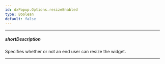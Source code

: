 ```yaml
---
id: dxPopup.Options.resizeEnabled
type: Boolean
default: false
---
```

---
##### shortDescription
Specifies whether or not an end user can resize the widget.

---
